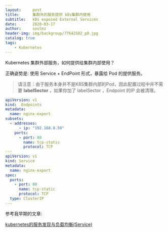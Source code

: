 ```yaml
---
layout:     post   				    
title:      集群外的服务提供 k8s集群内使用
subtitle:   k8s exposed External Services
date:       2020-03-17		
author:     soulmz				
header-img: img/backgroup/77642582_p0.jpg	
catalog: true 						
tags:								
    - Kubernetes 
---
```


Kubernetes 集群外部服务，如何提供给集群内部使用？

正确姿势是: 使用 Service + EndPoint 形式，暴露给 Pod 的提供服务。

> 请注意：由于服务本身并不是K8S集群内部的Pod，因此配置过程中并不需要 **labelSector**  ，如果你加了 labelSector ，Endpoint 的IP 会被清理。

```yaml
apiVersion: v1
kind:  Endpoints
metadata:
  name: nginx-export
subsets:
  - addresses:
      - ip: "192.168.8.59"
    ports:
      - port: 80
        name: tcp-static
        protocol: TCP
---
apiVersion: v1
kind: Service
metadata:
  name: nginx-export
spec:
  ports:
    - port: 80
      name: tcp-static
      protocol: TCP
  type: ClusterIP
---
```



参考我早期的文章:

[kubernetes的服务发现与负载均衡(Service)](/2019/07/23/kubernetes的服务发现与负载均衡(Service))

